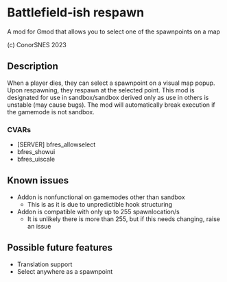 # Battlefield-ish respawn
A mod for Gmod that allows you to select one of the spawnpoints on a map

(c) ConorSNES 2023

## Description
When a player dies, they can select a spawnpoint on a visual map popup. Upon respawning, they respawn at the selected point.
This mod is designated for use in sandbox/sandbox derived only as use in others is unstable (may cause bugs). 
The mod will automatically break execution if the gamemode is not sandbox.

### CVARs
- [SERVER] bfres_allowselect
- bfres_showui
- bfres_uiscale

## Known issues
- Addon is nonfunctional on gamemodes other than sandbox
	- This is as it is due to unpredictible hook structuring
- Addon is compatible with only up to 255 spawnlocation/s
	- It is unlikely there is more than 255, but if this needs changing, raise an issue

## Possible future features
- Translation support
- Select anywhere as a spawnpoint
